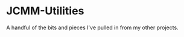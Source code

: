 JCMM-Utilities
==============

A handful of the bits and pieces I've pulled in from my other projects. 
